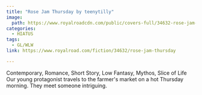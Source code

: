 ```yaml
---
title: "Rose Jam Thursday by teenytilly"
image:
  path: https://www.royalroadcdn.com/public/covers-full/34632-rose-jam-thursday.jpg
categories:
  - HIATUS
tags:
  - GL/WLW
link: https://www.royalroad.com/fiction/34632/rose-jam-thursday

---
```

Contemporary, Romance, Short Story, Low Fantasy, Mythos, Slice of Life Our young protagonist travels to the farmer's market on a hot Thursday morning. They meet someone intriguing.

